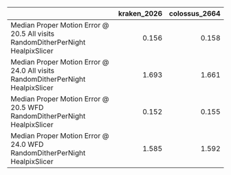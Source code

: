 |                                                                                 |   kraken_2026 |   colossus_2664 |
|:--------------------------------------------------------------------------------|--------------:|----------------:|
| Median Proper Motion Error @ 20.5 All visits RandomDitherPerNight HealpixSlicer |         0.156 |           0.158 |
| Median Proper Motion Error @ 24.0 All visits RandomDitherPerNight HealpixSlicer |         1.693 |           1.661 |
| Median Proper Motion Error @ 20.5 WFD RandomDitherPerNight HealpixSlicer        |         0.152 |           0.155 |
| Median Proper Motion Error @ 24.0 WFD RandomDitherPerNight HealpixSlicer        |         1.585 |           1.592 |
